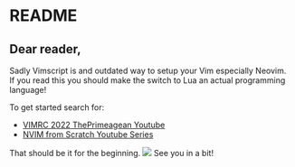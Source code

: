 # README

## Dear reader,

Sadly Vimscript is and outdated way to setup your Vim especially Neovim.  
If you read this you should make the switch to Lua an actual programming language!

To get started search for:

- [VIMRC 2022 ThePrimeagean Youtube](https://www.youtube.com/watch?v=x2QJYq4IX6M)
- [NVIM from Scratch Youtube Series](https://www.youtube.com/playlist?list=PLhoH5vyxr6Qq41NFL4GvhFp-WLd5xzIzZ)

That should be it for the beginning.
![](https://freepngimg.com/download/penguin/75902-tux-kernel-racer-penguins-linux-penguin.png)
See you in a bit!
